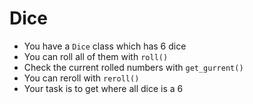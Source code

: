# Dice

- You have a `Dice` class which has 6 dice
- You can roll all of them with `roll()`
- Check the current rolled numbers with `get_gurrent()`
- You can reroll with `reroll()`
- Your task is to get where all dice is a 6
